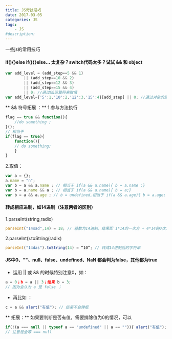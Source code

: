 ```yaml
---
title: JS奇技淫巧
date: 2017-03-05
categories: JS
tags: 
    - JS
#description: 
---
```


一些js的常用技巧
<!-- more -->

#### if(){}else if(){}else... 太复杂？switch代码太多？试试 && 和 object
```js
var add_level = (add_step==5 && 1) 
		|| (add_step==10 && 2) 
		|| (add_step==12 && 3) 
		|| (add_step==15 && 4) 
		|| 0; //通过&&运算符来取值
var add_level={'5':1,'10':2,'12':3,'15':4}[add_step] || 0; //通过对象的属性来取值
```

** && 符号拓展 ：**
1.参与方法执行   
```js
flag == true && function(){ 
	//do something ; 
}(); 
// 相当于 
if(flag == true){ 
	function(){
	// do something;
	} 
}
```
2.取值：
```js
var a = {};
a.name = "n"; 
var b = a && a.name ; // 相当于 if(a && a.name){ b = a.name ;}
var b = a.name && a ; // 相当于 if(a && a.name){ b = a;}
var b = a && a.age ; // b = undefined,相当于 if(a && a.age){ b = a.age; }
```

#### 转成相应进制，如14进制（注意两者的区别）
1.parseInt(string,radix)
```js
parseInt("14sad",14) = 18; // 基数为14进制，结果即 1*14的一次方 + 4*14的0次方 = 18
```
2.parseInt().toString(radix)
```js
parseInt("14das").toString(14) = “10”; // 转成14进制后的字符串
```

#### JS中0、""、null、false、undefined、NaN 都会判为false，其他都为true
+ 运用 || 或 && 的时候特别注意0，如：

```js
a = 0；b = a || 3；结果 b = 3; 
// 因为会认为 a 是 false ；
```
+ 再比如 ：

```js
c = a && alert("有值"); // 结果不会弹框
```

** 拓展：**
如果要判断是否有值，需要排除值为0的情况，可以  
```js
if(!(a === null || typeof a == "undefined" || a == "")){ alert("有值"); }
// 注意是全等 === null
```
